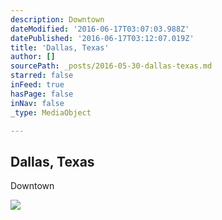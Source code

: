 ```yaml
---
description: Downtown
dateModified: '2016-06-17T03:07:03.988Z'
datePublished: '2016-06-17T03:12:07.019Z'
title: 'Dallas, Texas'
author: []
sourcePath: _posts/2016-05-30-dallas-texas.md
starred: false
inFeed: true
hasPage: false
inNav: false
_type: MediaObject

---
```

<article style=""><h1>Dallas, Texas</h1><p>Downtown</p></article>

![](https://the-grid-user-content.s3-us-west-2.amazonaws.com/61ffced8-fefe-4fbb-83b5-7f0f6d548129.jpg)